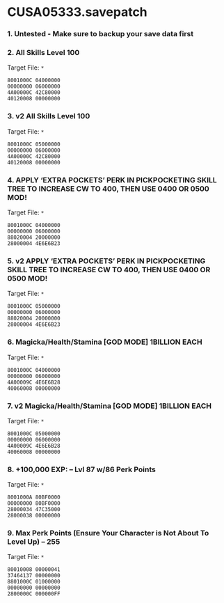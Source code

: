 # CUSA05333.savepatch

### 1. Untested - Make sure to backup your save data first
### 2. All Skills Level 100

Target File: `*`

```
8001000C 04000000
00000000 06000000
4A00000C 42C80000
40120008 00000000
```

### 3. v2 All Skills Level 100

Target File: `*`

```
8001000C 05000000
00000000 06000000
4A00000C 42C80000
40120008 00000000
```

### 4. APPLY ‘EXTRA POCKETS’ PERK IN PICKPOCKETING SKILL TREE TO INCREASE CW TO 400, THEN USE 0400 OR 0500 MOD!

Target File: `*`

```
8001000C 04000000
00000000 06000000
88020004 20000000
28000004 4E6E6B23
```

### 5. v2 APPLY ‘EXTRA POCKETS’ PERK IN PICKPOCKETING SKILL TREE TO INCREASE CW TO 400, THEN USE 0400 OR 0500 MOD!

Target File: `*`

```
8001000C 05000000
00000000 06000000
88020004 20000000
28000004 4E6E6B23
```

### 6. Magicka/Health/Stamina [GOD MODE] 1BILLION EACH

Target File: `*`

```
8001000C 04000000
00000000 06000000
4A00009C 4E6E6B28
40060008 00000000
```

### 7. v2 Magicka/Health/Stamina [GOD MODE] 1BILLION EACH

Target File: `*`

```
8001000C 05000000
00000000 06000000
4A00009C 4E6E6B28
40060008 00000000
```

### 8. +100,000 EXP: – Lvl 87 w/86 Perk Points

Target File: `*`

```
8001000A 80BF0000
00000000 80BF0000
28000034 47C35000
28000038 00000000
```

### 9. Max Perk Points (Ensure Your Character is Not About To Level Up) – 255

Target File: `*`

```
80010008 00000041
37464137 00000000
8801000C 01000000
00000000 00000000
2800000C 000000FF
```

